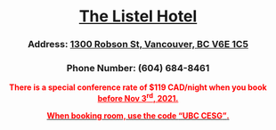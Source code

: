 <h1 align = "center"><a href="https://www.thelistelhotel.com/">The Listel Hotel</a></h1>
<h3 align = "center">Address: <a href="https://www.google.com/maps/place/1300+Robson+St,+Vancouver,+BC+V6E+1C5/@49.287051,-123.1312661,17z/data=!3m1!4b1!4m5!3m4!1s0x5486718746633781:0x7bd1a32722366cf2!8m2!3d49.287051!4d-123.1290774">1300 Robson St, Vancouver, BC V6E 1C5</a></h3>
<h3 align = "center">Phone Number: (604) 684-8461</h3>
<p  align = "center"><strong><span style="color: #ff0000;">There is a special conference rate of $119 CAD/night when you book <u> before Nov 3<sup>rd</sup>, 2021.</span></strong></p>
<p  align = "center"><strong><span style="color: #ff0000;">When booking room, use the code <q>UBC CESG</q>.</span></strong></p>
